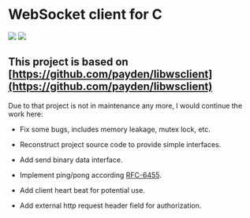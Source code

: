 # WebSocket client for C

[![](https://travis-ci.com/morrowind/libwsclient.svg?branch=master)](https://travis-ci.com/morrowind/libwsclient)
![](https://img.shields.io/badge/platform-android%7Clinux%7Cosx-blue.svg)

## This project is based on [https://github.com/payden/libwsclient](https://github.com/payden/libwsclient)

Due to that project is not in maintenance any more, I  would continue the work here:

* Fix some bugs, includes memory leakage, mutex lock, etc.

* Reconstruct project source code to provide simple interfaces.

* Add send binary data interface.

* Implement ping/pong according [RFC-6455](https://tools.ietf.org/html/rfc6455).

* Add client heart beat for potential use.

* Add external http request header field for authorization.
